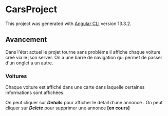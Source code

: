# CarsProject

This project was generated with [Angular CLI](https://github.com/angular/angular-cli) version 13.3.2.

## Avancement

Dans l'état actuel le projet tourne sans problème il affiche chaque voiture créé via le json server.
On a une barre de navigation qui permet de passer d'un onglet a un autre.

### Voitures
Chaque voiture est affiché dans une carte dans laquelle certaines informations sont affichées.

On peut cliquer sur ***Details*** pour afficher le detail d'une annonce .
On peut cliquer sur ***Delete*** pour supprimer une annonce **[en cours]**
